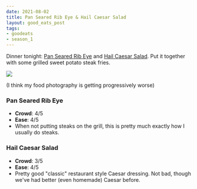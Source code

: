 ```yaml
---
date: 2021-08-02
title: Pan Seared Rib Eye & Hail Caesar Salad
layout: good_eats_post
tags:
- goodeats
- season_1
---
```


Dinner tonight: [Pan Seared Rib Eye](https://www.foodnetwork.com/recipes/alton-brown/pan-seared-rib-eye-recipe-2131274) and [Hail Caesar Salad](https://www.foodnetwork.com/recipes/hail-caesar-salad-recipe-1938267). Put it together with some grilled sweet potato steak fries.

<a href="https://photos.google.com/photo/AF1QipMJINVUyBFj1N2-9Gb9tn-2sUY5MGKZSkkKH1Eb"><img src="https://lh3.googleusercontent.com/qcgsbdjWJUSJkTBqLpPphDUK9s__ccu58V7fPMw8lvgbyCAi88sTu7JUKWMnWpRNxO51b_AFVsp2ZDGeNea04lT8uxgl62WFKFKqdU8JKDorBjiTX_Hg3-X56AWjHVRfTavNF6HYAR2A4VdpFh1D6gs5eZsCkcGgg-GSEz9CPDAImQtQoLrqClBTi_gHfC_AaaKPla4c2jtpylEl4U63BeAUDfMudXuuG8Tfw38QA069gTmIeYr5BAkC8QWEp4e7K8yvISRI5CM1SOwSRD4CdMDeB7zMpxxHjZGB8SpEWjbZRn4lj3LDyOEwCYlwtxCuaa1_LbX0EmTV8gAMGAne9M0u19yc0WpS7Z2OsJJ_8n-v1ze4Ihz6NmdxxwrpzfD4kBMQL7lOxcU_fiulpvLjGCfEVyMBiDXyx1yjbK03-ZUxxIVSkLrDZ6NbOfH9-QeFQiR0cHnAtaB3aLszk-SJGdtHcfmWYVhaho63iu11_A9Nq8HzswtC4MyGv5rY0spTIanCQwM9-I1iGF5PfPfOsvWiBpGLT16uNw6cCcxJRpJUid-InuNGdAPGTOx8XaITwxcGUAaSykbqJFbeTYCmRtv9xizKyPU2uW20LRBiZp0Za8yndu1d5GOpvyfwTBjiV_E9TK8VWeginv_tfytgJIylKmkfErT19EI8nyB8RjX_o07Wi2VIs0RXIgwN8A8Zn6XxwhijRKY7quLIaeUy-8QF=w500-no" /></a>

(I think my food photography is getting progressively worse)

### Pan Seared Rib Eye

* **Crowd**: 4/5
* **Ease**: 4/5
* When not putting steaks on the grill, this is pretty much exactly how I
  usually do steaks.

### Hail Caesar Salad

* **Crowd**: 3/5
* **Ease**: 4/5
* Pretty good "classic" restaurant style Caesar dressing. Not bad, though we've
  had better (even homemade) Caesar before.
